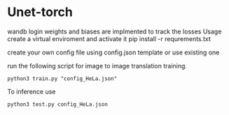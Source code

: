 # Unet-torch

wandb login
weights and biases are implmented to track the losses
Usage
create a virtual enviroment and activate it
pip install -r requrements.txt

create your own config file using config.json template or use existing one


run the following script for image to image translation training.
```
python3 train.py "config_HeLa.json"

```


To inference  use
```
python3 test.py config_HeLa.json
```
